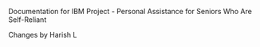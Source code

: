 Documentation for IBM Project - Personal Assistance for Seniors Who Are Self-Reliant

Changes by Harish L